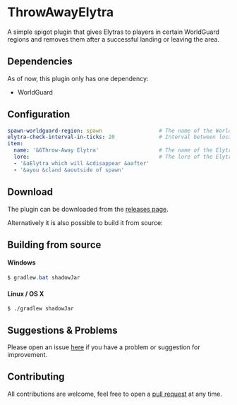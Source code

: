 # ThrowAwayElytra

A simple spigot plugin that gives Elytras to players in certain WorldGuard regions and removes them after a successful landing or leaving the area.

## Dependencies

As of now, this plugin only has one dependency:

- WorldGuard

## Configuration

```yaml
spawn-worldguard-region: spawn					# The name of the WorldGuard region
elytra-check-interval-in-ticks: 20				# Interval between location checks
item:
  name: '&6Throw-Away Elytra'					# The name of the Elytra item
  lore:											# The lore of the Elytra item
  - '&aElytra which will &cdisappear &aafter'
  - '&ayou &cland &aoutside of spawn'
```

## Download

The plugin can be downloaded from the [releases page](https://github.com/Seliba/ThrowAwayElytra/releases).

Alternatively it is also possible to build it from source:

## Building from source

#### Windows

```powershell
$ gradlew.bat shadowJar
```

#### Linux / OS X

```shell
$ ./gradlew shadowJar
```

## Suggestions & Problems

Please open an issue [here](https://github.com/Seliba/ThrowAwayElytra/issues) if you have a problem or suggestion for improvement.

## Contributing

All contributions are welcome, feel free to open a [pull request](https://github.com/Seliba/ThrowAwayElytra/pulls) at any time.
